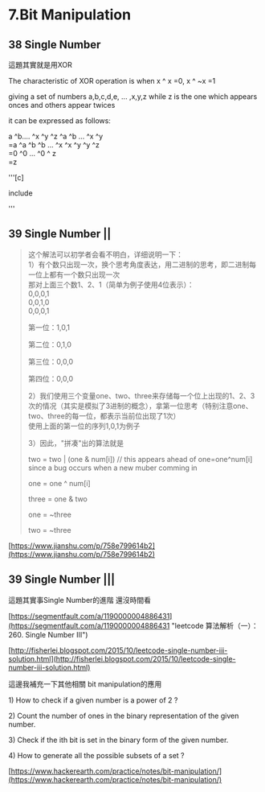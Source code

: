 # 7.Bit Manipulation

## 38 Single Number

這題其實就是用XOR

The characteristic of XOR operation is when x ^ x =0,  x ^ ~x =1

giving a set of numbers a,b,c,d,e, ... ,x,y,z while z is the one which appears onces and others appear twices

it can be expressed as follows:

a ^b.... ^x ^y ^z ^a ^b ... ^x ^y  
=a ^a ^b ^b ... ^x ^x ^y ^y ^z  
=0 ^0 ... ^0 ^ z  
=z



'''\[c\]

include 

'''

## 39 Single Number \|\|

> 这个解法可以初学者会看不明白，详细说明一下：  
> 1）有个数只出现一次，换个思考角度表达，用二进制的思考，即二进制每一位上都有一个数只出现一次  
> 那对上面三个数1、2、1（简单为例子使用4位表示）：  
> 0,0,0,1  
> 0,0,1,0  
> 0,0,0,1
>
> 第一位：1,0,1
>
> 第二位：0,1,0
>
> 第三位：0,0,0
>
> 第四位：0,0,0
>
> 2）我们使用三个变量one、two、three来存储每一个位上出现的1、2、3次的情况（其实是模拟了3进制的概念），拿第一位思考（特别注意one、two、three的每一位，都表示当前位出现了1次）  
> 使用上面的第一位的序列1,0,1为例子
>
> 3）因此，"拼凑"出的算法就是
>
> two = two \| \(one & num\[i\]\)  // this  appears ahead of one=one^num\[i\] since a bug occurs when a new muber comming in
>
> one = one ^ num\[i\]
>
> three = one & two
>
> one = ~three
>
> two = ~three

[https://www.jianshu.com/p/758e799614b2](https://www.jianshu.com/p/758e799614b2)

## 39 Single Number \|\|\|

這題其實事Single Number的進階  還沒時間看

[https://segmentfault.com/a/1190000004886431](https://segmentfault.com/a/1190000004886431 "leetcode 算法解析（一）：260. Single Number III")

[http://fisherlei.blogspot.com/2015/10/leetcode-single-number-iii-solution.html](http://fisherlei.blogspot.com/2015/10/leetcode-single-number-iii-solution.html)

這邊我補充一下其他相關  bit manipulation的應用

1\) How to check if a given number is a power of 2 ?

2\) Count the number of ones in the binary representation of the given number.

3\) Check if the ith bit is set in the binary form of the given number.

4\) How to generate all the possible subsets of a set ?

[https://www.hackerearth.com/practice/notes/bit-manipulation/](https://www.hackerearth.com/practice/notes/bit-manipulation/)

